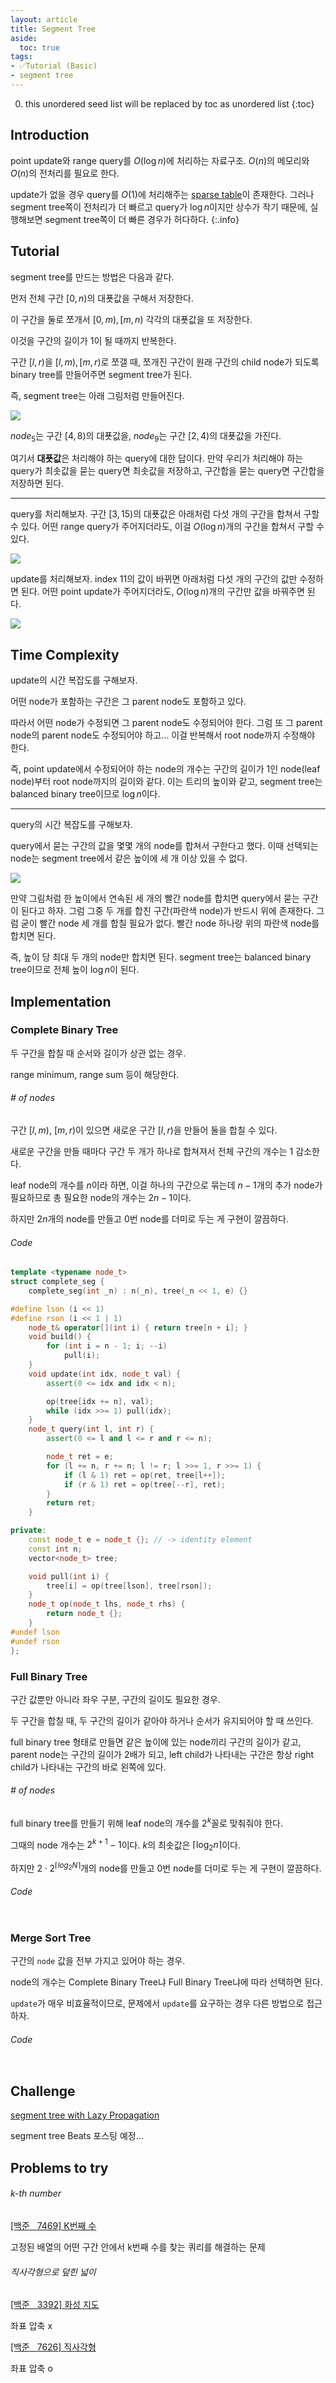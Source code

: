 ```yaml
---
layout: article
title: Segment Tree
aside:
  toc: true
tags:
- ✅Tutorial (Basic)
- segment tree
---
```


0. this unordered seed list will be replaced by toc as unordered list
{:toc}

## Introduction

point update와 range query를 $O(\log n)$에 처리하는 자료구조. $O(n)$의 메모리와 $O(n)$의 전처리를 필요로 한다.

update가 없을 경우 query를 $O(1)$에 처리해주는 [sparse table](/2021/01/01/sparse_table)이 존재한다. 그러나 segment tree쪽이 전처리가 더 빠르고 query가 $\log n$이지만 상수가 작기 때문에, 실행해보면 segment tree쪽이 더 빠른 경우가 허다하다.
{:.info}

## Tutorial

segment tree를 만드는 방법은 다음과 같다.

먼저 전체 구간 $[0, n)$의 대푯값을 구해서 저장한다.

이 구간을 둘로 쪼개서 $[0, m), [m, n)$ 각각의 대푯값을 또 저장한다.

이것을 구간의 길이가 1이 될 때까지 반복한다.

구간 $[l, r)$을 $[l, m), [m, r)$로 쪼갤 때, 쪼개진 구간이 원래 구간의 child node가 되도록 binary tree를 만들어주면 segment tree가 된다.

즉, segment tree는 아래 그림처럼 만들어진다.

![](/assets/images/algorithm/segment_tree/0.png)

$node_5$는 구간 $[4, 8)$의 대푯값을, $node_9$는 구간 $[2, 4)$의 대푯값을 가진다.

여기서 **대푯값**은 처리해야 하는 query에 대한 답이다. 만약 우리가 처리해야 하는 query가 최솟값을 묻는 query면 최솟값을 저장하고, 구간합을 묻는 query면 구간합을 저장하면 된다.

- - -

query를 처리해보자. 구간 $[3, 15)$의 대푯값은 아래처럼 다섯 개의 구간을 합쳐서 구할 수 있다. 어떤 range query가 주어지더라도, 이걸 $O(\log n)$개의 구간을 합쳐서 구할 수 있다.

![](/assets/images/algorithm/segment_tree/1.png)

update를 처리해보자. index 11의 값이 바뀌면 아래처럼 다섯 개의 구간의 값만 수정하면 된다. 어떤 point update가 주어지더라도, $O(\log n)$개의 구간만 값을 바꿔주면 된다.

![](/assets/images/algorithm/segment_tree/2.png)

## Time Complexity

update의 시간 복잡도를 구해보자.

어떤 node가 포함하는 구간은 그 parent node도 포함하고 있다.

따라서 어떤 node가 수정되면 그 parent node도 수정되어야 한다. 그럼 또 그 parent node의 parent node도 수정되어야 하고... 이걸 반복해서 root node까지 수정해야 한다.

즉, point update에서 수정되어야 하는 node의 개수는 구간의 길이가 1인 node(leaf node)부터 root node까지의 길이와 같다. 이는 트리의 높이와 같고, segment tree는 balanced binary tree이므로 $\log n$이다.

- - -

query의 시간 복잡도를 구해보자.

query에서 묻는 구간의 값을 몇몇 개의 node를 합쳐서 구한다고 했다. 이때 선택되는 node는 segment tree에서 같은 높이에 세 개 이상 있을 수 없다.

![](/assets/images/algorithm/segment_tree/3.png)

만약 그림처럼 한 높이에서 연속된 세 개의 빨간 node를 합치면 query에서 묻는 구간이 된다고 하자. 그럼 그중 두 개를 합친 구간(파란색 node)가 반드시 위에 존재한다. 그럼 굳이 빨간 node 세 개를 합칠 필요가 없다. 빨간 node 하나랑 위의 파란색 node를 합치면 된다.

즉, 높이 당 최대 두 개의 node만 합치면 된다. segment tree는 balanced binary tree이므로 전체 높이 $\log n$이 된다.

## Implementation

### Complete Binary Tree

두 구간을 합칠 때 순서와 길이가 상관 없는 경우.

range minimum, range sum 등이 해당한다.

###### # of nodes

구간 $[l, m), \ [m, r)$이 있으면 새로운 구간 $[l, r)$을 만들어 둘을 합칠 수 있다.

새로운 구간을 만들 때마다 구간 두 개가 하나로 합쳐져서 전체 구간의 개수는 1 감소한다.

leaf node의 개수를 $n$이라 하면, 이걸 하나의 구간으로 묶는데 $n - 1$개의 추가 node가 필요하므로 총 필요한 node의 개수는 $2n - 1$이다.

하지만 $2n$개의 node를 만들고 0번 node를 더미로 두는 게 구현이 깔끔하다.

###### Code

```cpp
template <typename node_t>
struct complete_seg {
    complete_seg(int _n) : n(_n), tree(_n << 1, e) {}

#define lson (i << 1)
#define rson (i << 1 | 1)
    node_t& operator[](int i) { return tree[n + i]; }
    void build() {
        for (int i = n - 1; i; --i)
            pull(i);
    }
    void update(int idx, node_t val) {
        assert(0 <= idx and idx < n);

        op(tree[idx += n], val);
        while (idx >>= 1) pull(idx);
    }
    node_t query(int l, int r) {
        assert(0 <= l and l <= r and r <= n);

        node_t ret = e;
        for (l += n, r += n; l != r; l >>= 1, r >>= 1) {
            if (l & 1) ret = op(ret, tree[l++]);
            if (r & 1) ret = op(tree[--r], ret);
        }
        return ret;
    }

private:
    const node_t e = node_t {}; // -> identity element
    const int n;
    vector<node_t> tree;

    void pull(int i) {
        tree[i] = op(tree[lson], tree[rson]);
    }
    node_t op(node_t lhs, node_t rhs) {
        return node_t {};
    }
#undef lson
#undef rson
};
```

### Full Binary Tree

구간 값뿐만 아니라 좌우 구분, 구간의 길이도 필요한 경우.

두 구간을 합칠 때, 두 구간의 길이가 같아야 하거나 순서가 유지되어야 할 때 쓰인다.

full binary tree 형태로 만들면 같은 높이에 있는 node끼리 구간의 길이가 같고, parent node는 구간의 길이가 2배가 되고, left child가 나타내는 구간은 항상 right child가 나타내는 구간의 바로 왼쪽에 있다.

###### # of nodes

full binary tree를 만들기 위해 leaf node의 개수를 $2^k$꼴로 맞춰줘야 한다.

그때의 node 개수는 $2^{k + 1}-1$이다. $k$의 최솟값은 $\lceil \log_2 n \rceil$이다.

하지만 $2 \cdot 2^{\lceil log_2N \rceil}$개의 node를 만들고 0번 node를 더미로 두는 게 구현이 깔끔하다.

###### Code

```cpp

```

### Merge Sort Tree

구간의 `node` 값을 전부 가지고 있어야 하는 경우.

node의 개수는 Complete Binary Tree냐 Full Binary Tree냐에 따라 선택하면 된다.

`update`가 매우 비효율적이므로, 문제에서 `update`를 요구하는 경우 다른 방법으로 접근하자.

###### Code

```cpp

```

## Challenge

[segment tree with Lazy Propagation](/algorithm/segment_tree_lazy)

segment tree Beats 포스팅 예정...

## Problems to try

###### k-th number

[\[백준 &nbsp;&nbsp;7469\] K번째 수](/baekjoon/7469)

고정된 배열의 어떤 구간 안에서 k번째 수를 찾는 쿼리를 해결하는 문제

###### 직사각형으로 덮힌 넓이

[\[백준 &nbsp;&nbsp;3392\] 화성 지도](/baekjoon/3392)

좌표 압축 x

[\[백준 &nbsp;&nbsp;7626\] 직사각형](/baekjoon/7626)

좌표 압축 o